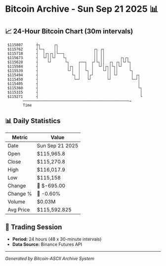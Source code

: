 # Bitcoin Archive - Sun Sep 21 2025 📊

## 📈 24-Hour Bitcoin Chart (30m intervals)

```
 $115807      ┼┐      ┌┐                                       
 $115762      ┤└─┐    ││                ┌┐ ┌┐                  
 $115718      ┤  │┌┐┌┐│└──┐             ││ ││                  
 $115673      ┤  └┘││└┘   └┐            ││ ││       ┌┐┌┐       
 $115628      ┤    └┘      └┐    ┌──┐  ┌┘└┐││  ┌┐ ┌┐│└┘└┐      
 $115584      ┤             │┌┐  │  │  │  └┘│┌┐│└┐│└┘   │      
 $115539      ┤             └┘│  │  └┐ │    └┘││ ││     └┐     
 $115494      ┤               └┐ │   │┌┘      ││ └┘      │ ┌┐  
 $115450      ┤                └─┘   └┘       └┘         └─┘│  
 $115405      ┤                                             │  
 $115360      ┤                                             └┐ 
 $115315      ┤                                              │ 
 $115271      ┤                                              └ 
        ────────────────────────────────────────────────→
        Time
```

## 📊 Daily Statistics

| Metric | Value |
|--------|-------|
| Date | Sun Sep 21 2025 |
| Open | $115,965.8 |
| Close | $115,270.8 |
| High | $116,017.9 |
| Low | $115,158 |
| Change | 🔴 $-695.00 |
| Change % | 🔴 -0.60% |
| Volume | $0.03M |
| Avg Price | $115,592.825 |

## 📅 Trading Session

- **Period:** 24 hours (48 x 30-minute intervals)
- **Data Source:** Binance Futures API

---
*Generated by Bitcoin-ASCII Archive System*
